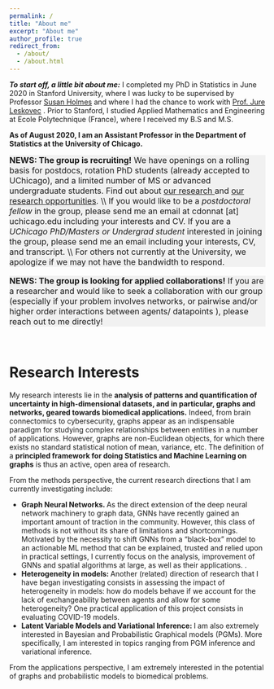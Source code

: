 ```yaml
---
permalink: /
title: "About me"
excerpt: "About me"
author_profile: true
redirect_from: 
  - /about/
  - /about.html
---
```




__*To start off, a little bit about me:*__ I completed my PhD in Statistics in June 2020 in Stanford University, where I was lucky to be supervised by Professor <a href="https://statweb.stanford.edu/~susan/susan_person.html">Susan Holmes</a> and where I had the chance to work with <a href="https://cs.stanford.edu/people/jure/">Prof. Jure Leskovec</a> .
Prior to Stanford, I studied Applied Mathematics and Engineering at Ecole Polytechnique (France), where I received  my B.S and M.S.


__As of August 2020, I am an Assistant Professor in the Department of Statistics at the University of Chicago.__




<div style="background-color:rgba(0, 0, 0, 0.0470588);">
<font size="-0.5">
<b>NEWS:  The group is recruiting!</b> 
We have openings on a rolling basis for postdocs, rotation PhD students (already accepted to UChicago), and a limited number of MS or advanced undergraduate students. Find out about <a href="https://donnate.github.io/projects/">our research </a> and   <a href="https://donnate.github.io/openings/">our research opportunities</a>. \\
If you would like to be a  <i>postdoctoral fellow</i> in the group, please send me an email at cdonnat [at] uchicago.edu  including your interests and CV. 
If you are a <i>UChicago PhD/Masters or Undergrad student</i> interested in joining the group, please send me an email including your interests, CV, and transcript. \\
For others not currently at the University, we apologize if we may not have the bandwidth to respond.
</font>
</div>
<br />


<div style="background-color:rgba(0, 0, 0, 0.0470588);">
<font size="-0.5">
<b>NEWS:  The group is looking for applied collaborations!</b> If you are  a researcher and would like to seek a collaboration with our group (especially if your problem involves networks, or pairwise and/or higher order interactions between agents/ datapoints ), please reach out to me directly!
</font>
</div>

<br />
<br />











Research Interests
======

My research interests lie in the __analysis of patterns and quantification of uncertainty in high-dimensional datasets, and in particular, graphs and networks, geared towards biomedical applications.__
Indeed, from brain connectomics to cybersecurity, graphs appear as an indispensable paradigm for studying complex relationships between entities in a number of applications.
 However, graphs are non-Euclidean objects, for which there exists no standard statistical notion of mean, variance, etc. The definition of a <b>principled framework for doing Statistics and Machine Learning on graphs</b> is thus an active, open area of research. 




From the methods perspective, the current research directions that I am currently investigating include:
<ul>
<li> <b>Graph Neural Networks. </b> As the direct extension of the deep neural network machinery to graph data, GNNs  have recently gained an important amount of traction in the community.  However, this class of methods is not without its share of limitations and shortcomings. Motivated by the necessity to shift GNNs from a “black-box” model to an actionable ML method that can be explained, trusted and relied upon in practical settings, I currently focus on the analysis, improvement of GNNs and spatial algorithms at large, as well as their applications.
.</li>
<li><b> Heterogeneity in models: </b> Another (related) direction of research that I have began investigating consists in assessing the impact of heterogeneity in models: how do models behave if we account for the lack of exchangeability between agents and allow for some heterogeneity? One practical application of this project consists in evaluating COVID-19 models.</li>
<li><b> Latent Variable Models and Variational Inference: </b> I am also extremely interested in Bayesian and Probabilistic Graphical models (PGMs). More specifically, I am interested in topics ranging from PGM inference  and variational inference. </li>
</ul>

From the applications perspective, I am extremely interested in the potential of graphs and probabilistic models to biomedical problems. 

  
